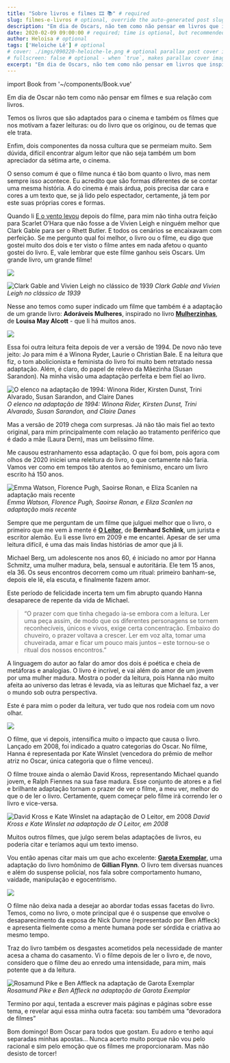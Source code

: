 ```yaml
---
title: "Sobre livros e filmes 🎞 📚" # required
slug: filmes-e-livros # optional, override the auto-generated post slug
description: "Em dia de Oscars, não tem como não pensar em livros que inspiraram grandes filmes; temos os livros que são adaptados para o cinema e também os filmes que nos motivam a fazer leituras: ou do livro que os originou, ou de temas que ele trata." # required, used in meta tags and RSS feed
date: 2020-02-09 09:00:00 # required; time is optional, but recommended for the <time> tag and better post sorting control
author: Heloisa # optional
tags: ['Heloiche Lê'] # optional
# cover: ./imgs/090220-heloiche-le.png # optional parallax post cover image
# fullscreen: false # optional - when `true`, makes parallax cover image take up full viewport height
excerpt: "Em dia de Oscars, não tem como não pensar em livros que inspiraram grandes filmes; temos os livros que são adaptados para o cinema e também os filmes que nos motivam a fazer leituras: ou do livro que os originou, ou de temas que ele trata." # optional
---
```

import Book from '~/components/Book.vue'

Em dia de Oscar não tem como não pensar em filmes e sua relação com livros.

Temos os livros que são adaptados para o cinema e também os filmes que nos motivam a fazer leituras: ou do livro que os originou, ou de temas que ele trata.

Enfim, dois componentes da nossa cultura que se permeiam muito. Sem dúvida, difícil encontrar algum leitor que não seja também um bom apreciador da sétima arte, o cinema.

O senso comum é que o filme nunca é tão bom quanto o livro, mas nem sempre isso acontece. Eu acredito que são formas diferentes de se contar uma mesma história. A do cinema é mais árdua, pois precisa dar cara e cores a um texto que, se já lido pelo espectador, certamente, já tem por este suas próprias cores e formas.

Quando li [E o vento levou](https://amzn.to/2SvAeF5) depois do filme,  para mim não tinha outra feição para Scarlet O’Hara que não fosse a de Vivien Leigh e ninguém melhor que Clark Gable  para ser o Rhett Butler. E todos os cenários se encaixavam com perfeição. Se me pergunto qual foi melhor, o livro ou o filme, eu digo que gostei muito dos dois e ter visto o filme antes em nada afetou o quanto gostei do livro. E, vale lembrar que este filme ganhou seis Oscars. Um grande livro, um grande filme!


<book title="E o vento levou" author="Margaret Mitchell" link="https://amzn.to/2SvAeF5">
<a href="https://www.amazon.com.br/Vento-Levou-Em-Portugues-Brasil/dp/8501087300/ref=as_li_ss_il?ie=UTF8&linkCode=li3&tag=heloiche-20&linkId=d5b9ff08d517e2694a84327b5561ed8e&language=pt_BR" target="_blank"><img border="0" src="//ws-na.amazon-adsystem.com/widgets/q?_encoding=UTF8&ASIN=8501087300&Format=_SL250_&ID=AsinImage&MarketPlace=BR&ServiceVersion=20070822&WS=1&tag=heloiche-20&language=pt_BR" ></a>
</book>

![Clark Gable and Vivien Leigh no clássico de 1939](./imgs/e-o-vento-levou-filme.jpg)
_Clark Gable and Vivien Leigh no clássico de 1939_

Nesse ano temos como super indicado um filme que também é a adaptação de um grande livro: **Adoráveis Mulheres**, inspirado no livro **[Mulherzinhas](https://amzn.to/377J1SV)**, de **Louisa May Alcott** - que li há muitos anos.


<book title="Mulherzinhas" author="Louisa May Alcott" link="https://amzn.to/377J1SV">
<a href="https://www.amazon.com.br/Mulherzinhas-completa-inspirou-Ador%C3%A1veis-mulheres/dp/854221773X/ref=as_li_ss_il?__mk_pt_BR=%C3%85M%C3%85%C5%BD%C3%95%C3%91&keywords=mulherzinhas&qid=1581219784&s=books&sr=1-3&linkCode=li3&tag=heloiche-20&linkId=73ac5c72fe08412245afdd3039d5e4f0&language=pt_BR" target="_blank"><img border="0" src="//ws-na.amazon-adsystem.com/widgets/q?_encoding=UTF8&ASIN=854221773X&Format=_SL250_&ID=AsinImage&MarketPlace=BR&ServiceVersion=20070822&WS=1&tag=heloiche-20&language=pt_BR" ></a></a>
</book>

Essa foi outra leitura feita depois de ver a versão de 1994. De novo não teve jeito: Jo para mim é a Winona Ryder, Laurie o Christian Bale. E na leitura que fiz, o tom abolicionista e feminista do livro foi muito bem retratado nessa adaptação. Além, é claro, do papel de relevo da Mãezinha (Susan Sarandon). Na minha visão uma adaptação perfeita e bem fiel ao livro.

![O elenco na adaptação de 1994: Winona Rider, Kirsten Dunst, Trini Alvarado, Susan Sarandon, and Claire Danes](./imgs/little-women-1994.jpg)
_O elenco na adaptação de 1994: Winona Rider, Kirsten Dunst, Trini Alvarado, Susan Sarandon, and Claire Danes_

Mas a versão de 2019 chega com surpresas. Já não tão mais fiel ao texto original, para mim principalmente com relação ao tratamento periférico que é dado a mãe (Laura Dern), mas um belíssimo filme.

Me causou estranhamento essa adaptação. O que foi bom, pois agora com olhos de 2020 iniciei uma releitura do livro, o que certamente não faria. Vamos ver como em tempos tão atentos ao feminismo, encaro um livro escrito há 150 anos.

![Emma Watson, Florence Pugh, Saoirse Ronan, e Eliza Scanlen na adaptação mais recente](./imgs/little-women-2019.jpg)
_Emma Watson, Florence Pugh, Saoirse Ronan, e Eliza Scanlen na adaptação mais recente_

Sempre que me perguntam de um filme que julguei melhor que o livro, o primeiro que me vem à mente é **[O Leitor](https://amzn.to/2HdkqS1)**, de **Bernhard Schlink**, um jurista e escritor alemão. Eu li esse livro em 2009 e me encantei. Apesar de ser uma leitura difícil, é uma das mais lindas histórias de amor que já li.

Michael Berg, um adolescente nos anos 60, é iniciado no amor por Hanna Schmitz, uma mulher madura, bela, sensual e autoritária. Ele tem 15 anos, ela 36. Os seus encontros decorrem como um ritual: primeiro banham-se, depois ele lê, ela escuta, e finalmente fazem amor.

Este período de felicidade incerta tem um fim abrupto quando Hanna desaparece de repente da vida de Michael.

> “O prazer com que tinha chegado ia-se embora com a leitura. Ler uma peça assim, de modo que os diferentes personagens se tornem reconhecíveis, únicos e vivos, exige certa concentração. Embaixo do chuveiro, o prazer voltava a crescer. Ler em voz alta, tomar uma chuveirada, amar e ficar um pouco mais juntos – este tornou-se o ritual dos nossos encontros.”

A linguagem do autor ao falar do amor dos dois é poética e cheia de metáforas e analogias. O livro é incrível, e vai além do amor de um jovem por uma mulher madura. Mostra o poder da leitura, pois Hanna não muito afeita ao universo das letras é levada, via as leituras que Michael faz,  a ver o mundo sob outra perspectiva.

Este é para mim o poder da leitura, ver tudo que nos rodeia com um novo olhar.

<book title="O Leitor" author="Bernhard Schlink" link="https://amzn.to/2HdkqS1">
<a href="https://www.amazon.com.br/leitor-Bernhard-Schlink/dp/8501085413/ref=as_li_ss_il?__mk_pt_BR=%C3%85M%C3%85%C5%BD%C3%95%C3%91&keywords=o+leitor&qid=1581220697&s=books&sr=1-1&linkCode=li3&tag=heloiche-20&linkId=d2362c015b853f1f68e0d2ad07d0444a&language=pt_BR" target="_blank"><img border="0" src="//ws-na.amazon-adsystem.com/widgets/q?_encoding=UTF8&ASIN=8501085413&Format=_SL250_&ID=AsinImage&MarketPlace=BR&ServiceVersion=20070822&WS=1&tag=heloiche-20&language=pt_BR" ></a>
</book>

O filme, que vi depois, intensifica muito o impacto que causa o livro. Lançado em 2008, foi indicado a quatro categorias do Oscar. No filme, Hanna é representada por Kate Winslet (vencedora do prêmio de melhor atriz no Oscar, única categoria que o filme venceu).

O filme trouxe ainda o alemão David Kross, representando Michael quando jovem, e Ralph Fiennes na sua fase madura. Esse conjunto de atores e a fiel e brilhante adaptação tornam o prazer de ver o filme, a meu ver,  melhor do que o de ler o livro. Certamente, quem começar pelo filme irá correndo ler o livro e vice-versa.

![David Kross e Kate Winslet na adaptação de O Leitor, em 2008](./imgs/o-leitor-filme.jpg)
_David Kross e Kate Winslet na adaptação de O Leitor, em 2008_

Muitos outros filmes, que julgo serem belas adaptações de livros, eu poderia citar e teríamos aqui um texto imenso.

Vou então apenas citar mais um que acho excelente:  **[Garota Exemplar](https://amzn.to/2UDP53c)**, uma adaptação do livro homônimo de **Gillian Flynn**. O livro tem diversas nuances e além do suspense policial, nos fala sobre comportamento humano, vaidade, manipulação e egocentrismo.

<book title="Garota Examplar" author="Gillian Flynn" link="https://amzn.to/2UDP53c">
<a href="https://www.amazon.com.br/Garota-Exemplar-Gillian-Flynn/dp/8580572908/ref=as_li_ss_il?__mk_pt_BR=%C3%85M%C3%85%C5%BD%C3%95%C3%91&keywords=garota+exemplar&qid=1581221118&s=books&sr=1-1&linkCode=li3&tag=heloiche-20&linkId=fd5b51a49fc55ac3a55104bf42325de3&language=pt_BR" target="_blank"><img border="0" src="//ws-na.amazon-adsystem.com/widgets/q?_encoding=UTF8&ASIN=8580572908&Format=_SL250_&ID=AsinImage&MarketPlace=BR&ServiceVersion=20070822&WS=1&tag=heloiche-20&language=pt_BR" ></a>
</book>

O filme não deixa nada a desejar ao abordar todas essas facetas do livro. Temos, como no livro, o mote principal que é o suspense que envolve o desaparecimento da esposa de Nick Dunne (representado por Ben Affleck) e apresenta fielmente como a mente humana pode ser sórdida e criativa ao mesmo tempo.

Traz do livro também os desgastes acometidos pela necessidade de manter acesa a chama do casamento. Vi o filme depois de ler o livro e, de novo, considero que o filme deu ao enredo uma intensidade, para mim, mais potente que a da leitura.

![Rosamund Pike e Ben Affleck na adaptação de Garota Exemplar](./imgs/garota-exemplar-filme.png)
_Rosamund Pike e Ben Affleck na adaptação de Garota Exemplar_

Termino por aqui, tentada a escrever mais páginas e páginas sobre esse tema, e revelar aqui essa minha outra faceta: sou também uma “devoradora de filmes”

Bom domingo! Bom Oscar para todos que gostam. Eu adoro e tenho aqui separadas minhas apostas… Nunca acerto muito porque não vou pelo racional e sim pelo emoção que os filmes me proporcionaram. Mas não desisto de torcer!
